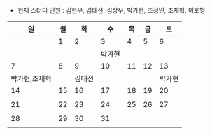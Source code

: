 - 현재 스터디 인원 : 김현우, 김태선, 김상우, 박가현, 조정민, 조재혁, 이호형

|일|월|화|수|목|금|토|
|---|---|---|---|---|---|---|
||1|2|3|4|5|6|
||||박가현||||
|7|8|9|10|11|12|13|
|박가현,조재혁||김태선||||박가현|
|14|15|16|17|18|19|20|
||||||||
|21|22|23|24|25|26|27|
||||||||
|28|29|30|31||||
||||||||
